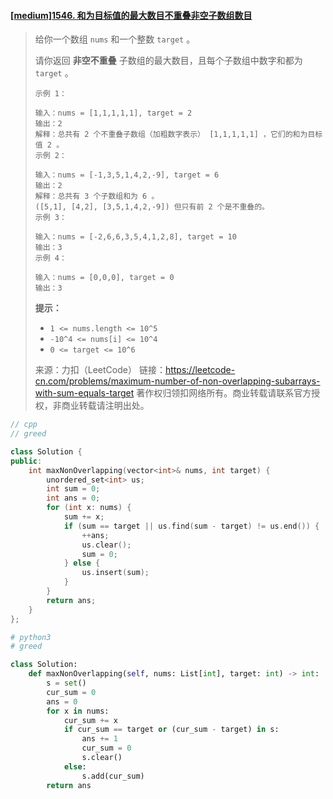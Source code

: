 #### [[medium]1546. 和为目标值的最大数目不重叠非空子数组数目](https://leetcode-cn.com/problems/maximum-number-of-non-overlapping-subarrays-with-sum-equals-target/)

> 给你一个数组 `nums` 和一个整数 `target` 。
>
> 请你返回 **非空不重叠** 子数组的最大数目，且每个子数组中数字和都为 `target` 。
>
> ```shell
> 示例 1：
> 
> 输入：nums = [1,1,1,1,1], target = 2
> 输出：2
> 解释：总共有 2 个不重叠子数组（加粗数字表示） [1,1,1,1,1] ，它们的和为目标值 2 。
> 示例 2：
> 
> 输入：nums = [-1,3,5,1,4,2,-9], target = 6
> 输出：2
> 解释：总共有 3 个子数组和为 6 。
> ([5,1], [4,2], [3,5,1,4,2,-9]) 但只有前 2 个是不重叠的。
> 示例 3：
> 
> 输入：nums = [-2,6,6,3,5,4,1,2,8], target = 10
> 输出：3
> 示例 4：
> 
> 输入：nums = [0,0,0], target = 0
> 输出：3
> ```
>
> **提示：**
>
> - `1 <= nums.length <= 10^5`
> - `-10^4 <= nums[i] <= 10^4`
> - `0 <= target <= 10^6`
>
> 来源：力扣（LeetCode）
> 链接：https://leetcode-cn.com/problems/maximum-number-of-non-overlapping-subarrays-with-sum-equals-target
> 著作权归领扣网络所有。商业转载请联系官方授权，非商业转载请注明出处。



```cpp
// cpp
// greed

class Solution {
public:
    int maxNonOverlapping(vector<int>& nums, int target) {
        unordered_set<int> us;
        int sum = 0;
        int ans = 0;
        for (int x: nums) {
            sum += x;
            if (sum == target || us.find(sum - target) != us.end()) {
                ++ans;
                us.clear();
                sum = 0;
            } else {
                us.insert(sum);
            }
        }
        return ans;
    }
};
```



```python
# python3
# greed

class Solution:
    def maxNonOverlapping(self, nums: List[int], target: int) -> int:
        s = set()
        cur_sum = 0
        ans = 0
        for x in nums:
            cur_sum += x
            if cur_sum == target or (cur_sum - target) in s:
                ans += 1
                cur_sum = 0
                s.clear()
            else:
                s.add(cur_sum)
        return ans
```

